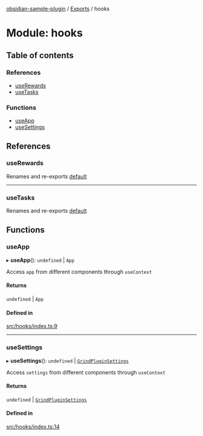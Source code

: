 [obsidian-sample-plugin](../README.md) / [Exports](../modules.md) / hooks

# Module: hooks

## Table of contents

### References

- [useRewards](hooks.md#userewards)
- [useTasks](hooks.md#usetasks)

### Functions

- [useApp](hooks.md#useapp)
- [useSettings](hooks.md#usesettings)

## References

### useRewards

Renames and re-exports [default](hooks_useRewards.md#default)

___

### useTasks

Renames and re-exports [default](hooks_useTasks.md#default)

## Functions

### useApp

▸ **useApp**(): `undefined` \| `App`

Access `app` from different components through `useContext`

#### Returns

`undefined` \| `App`

#### Defined in

[src/hooks/index.ts:9](https://github.com/dromse/personal-grind-manager/blob/781019d/src/hooks/index.ts#L9)

___

### useSettings

▸ **useSettings**(): `undefined` \| [`GrindPluginSettings`](main.md#grindpluginsettings)

Access `settings` from different components through `useContext`

#### Returns

`undefined` \| [`GrindPluginSettings`](main.md#grindpluginsettings)

#### Defined in

[src/hooks/index.ts:14](https://github.com/dromse/personal-grind-manager/blob/781019d/src/hooks/index.ts#L14)
